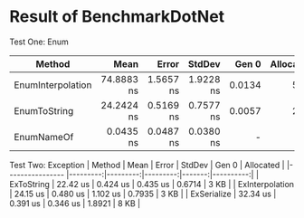 # Result of BenchmarkDotNet

Test One: Enum

|            Method |       Mean |     Error |    StdDev |  Gen 0 | Allocated |
| ----------------- | ----------:| ---------:| ---------:| ------:| ---------:|
| EnumInterpolation | 74.8883 ns | 1.5657 ns | 1.9228 ns | 0.0134 |      56 B |
| EnumToString      | 24.2424 ns | 0.5169 ns | 0.7577 ns | 0.0057 |      24 B |
| EnumNameOf        | 0.0435 ns  | 0.0487 ns | 0.0380 ns |      - |         - |

Test Two: Exception
|          Method |     Mean |    Error |   StdDev |  Gen 0 | Allocated |
|---------------- |---------:|---------:|---------:|-------:|----------:|
|      ExToString | 22.42 us | 0.424 us | 0.435 us | 0.6714 |      3 KB |
| ExInterpolation | 24.15 us | 0.480 us | 1.102 us | 0.7935 |      3 KB |
|     ExSerialize | 32.34 us | 0.391 us | 0.346 us | 1.8921 |      8 KB |
